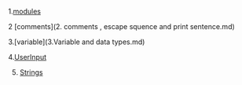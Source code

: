 1.[modules](modules-and-pip.md)


2 [comments](2. comments , escape squence and print sentence.md)


3.[variable](3.Variable and data types.md)

4.[UserInput](4.UserInput.md)

5. [Strings](5.Strings.md)
